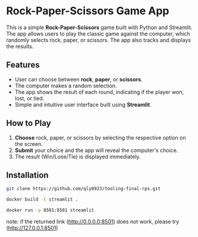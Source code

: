 # Rock-Paper-Scissors Game App

This is a simple **Rock-Paper-Scissors** game built with Python and Streamlit. The app allows users to play the classic game against the computer, which randomly selects rock, paper, or scissors. The app also tracks and displays the results.

## Features

- User can choose between **rock**, **paper**, or **scissors**.
- The computer makes a random selection.
- The app shows the result of each round, indicating if the player won, lost, or tied.
- Simple and intuitive user interface built using **Streamlit**.

## How to Play

1. **Choose** rock, paper, or scissors by selecting the respective option on the screen.
2. **Submit** your choice and the app will reveal the computer's choice.
3. The result (Win/Lose/Tie) is displayed immediately.

## Installation

```bash
git clone https://github.com/qly0923/tooling-final-rps.git

docker build -t streamlit .

docker run -p 8501:8501 streamlit
```

note: if the returned link (http://0.0.0.0:8501) does not work, please try (http://127.0.0.1:8501)
